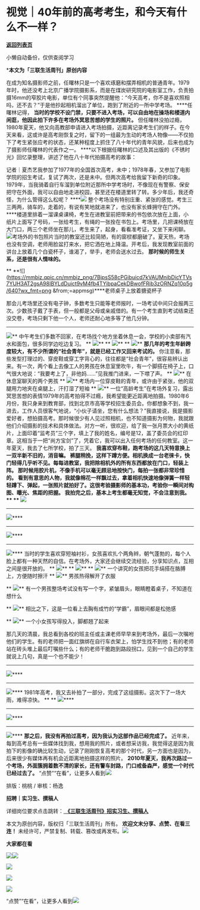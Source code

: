 # 视觉｜40年前的高考考生，和今天有什么不一样？

[**返回列表页**](/gzh/三联生活周刊)

小懒自动备份，仅供查阅学习

***本文为「三联生活周刊」原创内容**  
  
在成为知名摄影师之前，任曙林只是一个喜欢琢磨和摆弄相机的普通青年。1979年时，他还没考上北京广播学院摄影系，而是在煤炭研究院的电影室工作，负责拍摄16mm的窄胶片电影，单位有个同事突然提醒他：“今天高考，你不是喜欢照相吗，还不去？”于是他抄起相机溜出了单位，跑到了附近的一所中学考场。
****任曙林记得， **当时的学校不设门禁，只要不进入考场，可以自由地在操场和楼道内闲逛，他因此拍下许多在考场外冥思苦想的学生的照片。**
但任曙林没拍过瘾，1980年夏天，他又向高教部申请进入考场拍摄，近距离记录考生们的样子。在今天来看，这或许是高考刚恢复之时，留下的一组最为生动的考场人物像——不仅拍下了考生紧张应考的状态，还某种程度上抓住了八十年代的青年风貌，后来也成为了摄影师任曙林的代表作之一。
****以下根据任曙林的口述及其出版的《不锈时光》回忆录整理，讲述了他在八十年代拍摄高考的故事：  
  
记者｜夏杰艺我参加了1977年的全国首次高考，未中；1978年春，又参加了电影学院的招生考试，复试了两次，还是未中。但两次高考给我留下新奇的印象。1979年，当我骑着自行车溜到单位附近那所中学考场时，不像现在有警察、保安把守在外面，我可以自由地走进校园，甚至还在楼道里转了转。多少年后，我还奇怪，为什么管得这么松呢？
****![](https://mmbiz.qpic.cn/mmbiz_jpg/7BjpsS58cPGibuicd7kVAUMnibDicYTVs7YUaakh1jAxV2xrOOb3RZkzd6CmAya5wG6mZvRvamC4HPWia3Dvx1KDx7w/640?wx_fmt=jpeg)
整个考场没有特别庄重、紧张的感觉。考生三三两两，骑车的，走着的，有说有笑地就进来了，也没有家长蜂拥守在门外。
****楼道里排着一溜课桌课椅，考生在进教室前把带来的书包依次放在上面，小纸片上面写了号码，一张给考生，有绳的一张拴在书包上。考场里，几把课椅放在大门口，两三个老师坐在那儿，考生来了，起身，看看准考证，又坐下来闲聊。![](https://mmbiz.qpic.cn/mmbiz_jpg/7BjpsS58cPGibuicd7kVAUMnibDicYTVs7YUR5DWJrgBGarMKl6val0Pic2RsuGkYL3TAvgEOsKetibSiabXM4BYsw9GA/640?wx_fmt=jpeg)考场外的书包照片当时的教室还比较简陋，有的窗棂都磨破了。夏天热，考场也没有空调，老师用脸盆打来水，把它洒在地上降温。开考后，我发现教室前面的讲台上放着几个白瓷杯子，谁渴了，举手，老师会送水过去。
**那时候的师生关系，还是很有人情味的。**

 **
**![](https://mmbiz.qpic.cn/mmbiz_png/7BjpsS58cPGibuicd7kVAUMnibDicYTVs7YUH3AT2gsA98IBYLdDuict9vM4fb4TYibpaCekDBwofFRib3zORNZq10p5g/640?wx_fmt=png
&from;=appmsg)****老师桌子上放着搪瓷杯子

那会儿考场里还没有电子钟，多数考生只能等老师报时，一场考试中间只会报两三次。少数孩子戴了手表，但一般都是父母或亲戚借的。有一个考生直到考试结束还没交卷，考场只剩下他一个人，老师还耐心地多等了他几分钟。
**** **
**![](https://mmbiz.qpic.cn/mmbiz_jpg/7BjpsS58cPGibuicd7kVAUMnibDicYTVs7YUa4OFcce0ax3j4LaCaD30ic3kkX2TfxyLJfdjEBMcsVN8udtBakesjsA/640?wx_fmt=jpeg)****
中午考生们多数不回家，在考场找个地方坐着休息一会，学校的小卖部有汽水和面包，很多同学边吃边复习。 **
**![](https://mmbiz.qpic.cn/mmbiz_jpg/7BjpsS58cPGibuicd7kVAUMnibDicYTVs7YUu6tzsusLBicCc5nn2InGZS0jAU4PvoaOZ1ibp1f92mL9bicpLkd5nxibEg/640?wx_fmt=jpeg)****
**
**![](https://mmbiz.qpic.cn/mmbiz_jpg/7BjpsS58cPGibuicd7kVAUMnibDicYTVs7YUJaq63viamVkg5V1TFhJ6uqtEzmj4xUVuXKPysrQf0KibQ4EsapQbeQbA/640?wx_fmt=jpeg)****
**
**![](https://mmbiz.qpic.cn/mmbiz_jpg/7BjpsS58cPGibuicd7kVAUMnibDicYTVs7YUUQ0D1dd5Kib8BCibDh2EP045WQWE8TicETlf4Nia3Q5EHXYfnPvU2aR1cg/640?wx_fmt=jpeg)****
**那几年的考生年龄跨度较大，有不少所谓的“社会青年”，就是已经工作又回来考试的。**
你注意看，那些发型打理过的、穿皮鞋或穿工字背心的，往往都是“社会青年”，很容易辨认出来。有一次，两个看上去像工人的男孩在休息室里吹牛，有一个脚搭在椅子上，口气很大地说：“我要考上了，非他妈……”见我推门进来，一下噤了声。
**
**![](https://mmbiz.qpic.cn/mmbiz_jpg/7BjpsS58cPGibuicd7kVAUMnibDicYTVs7YUtyhXJAqoWMO0l97m1MWqmOTwUkicKHu9KPKUlpTPVbD9vjpTqazejAA/640?wx_fmt=jpeg)****
在休息室聊天的两个男孩 **
**![](https://mmbiz.qpic.cn/mmbiz_jpg/7BjpsS58cPGibuicd7kVAUMnibDicYTVs7YUZaQgHLXR16hW4Ndg1zQZILaD1NhvbXZ3iayTAUs2CCbia2rl3u2wKnbQ/640?wx_fmt=jpeg)****
考场内一位穿皮鞋的青年，或许由于紧张，他的双腿用力地夹在桌腿上，汗打湿了短袖 **
**![](https://mmbiz.qpic.cn/mmbiz_jpg/7BjpsS58cPGibuicd7kVAUMnibDicYTVs7YUZ2ChNQqojAEETfMic7AicxuX8EP0xcEcQEURuLW4hUkwxBvbOiaXJ0ACg/640?wx_fmt=jpeg)****
一位“高龄考生”在考场外复习，露出冥思苦想的表情1979年的高考拍得不过瘾，我希望能更近距离地拍摄。1980年6月份，我只身来到教育部，找到北京市高等学校招生委员会。你都想象不到，我一进去，工作人员很客气地说，“小伙子请坐，您有什么想法？”我直接说，我是摄影爱好者，想拍摄高考。那时候很少有人见过照相机，也不知道摄影为何物，我就跟他们介绍摄影的技术和具体做法。对方一听，很欢迎，给了我一张月票大小的黄纸片，上面印着“监考员”三个字，填上了我的姓名，编号是12，盖了委员会的红印章。这相当于一把“尚方宝剑”了，凭着它，我可以出入任何考场的任何教室。这一年夏天，我去了七所学校，拍了三天。
****我喜欢穿布鞋，跑考场的这几天特意换上一双半新不旧的，消音嘛。
裤腿稍挽，这样下蹲方便。相机换成一台老徕卡，快门轻得几乎听不见。每每进教室，我把除相机外的所有东西都放在门口，轻装上阵。
**那时候用胶片机，不像手机可以毫无顾忌地按快门，每拍一张都非常珍惜的。**
看到有意思的人物，我就像棉花一样飘过去，拿着相机快速地像弹簧一样轻轻蹲下、弹起，一张照片就拍好了。这很考验摄影师的基本功，考验你一瞬间对构图、曝光、焦距的把握。
**我拍完之后，基本上考生都毫无知觉，不会注意到我。** ** **
**![](https://mmbiz.qpic.cn/mmbiz_jpg/7BjpsS58cPGibuicd7kVAUMnibDicYTVs7YU0JiazqDbrzPmu5yPuUOp5HTcxCtOlQVsKUJ8F5jNcLFa67ftxY8RYhg/640?wx_fmt=jpeg)******
** **
**![](https://mmbiz.qpic.cn/mmbiz_jpg/7BjpsS58cPGibuicd7kVAUMnibDicYTVs7YUVLib1rQtPwtIibNq4mYyVNcUIAybx8YEkicKacjwMrmqJA0BcBRAfkxcA/640?wx_fmt=jpeg)******
** **
**![](https://mmbiz.qpic.cn/mmbiz_jpg/7BjpsS58cPGibuicd7kVAUMnibDicYTVs7YUpEn0wzZ4Bic42fes0QHqaCaMSkibicrm6wpLutiavBYSrDyIiaug4F1mD8g/640?wx_fmt=jpeg)******
** **
**![](https://mmbiz.qpic.cn/mmbiz_jpg/7BjpsS58cPGibuicd7kVAUMnibDicYTVs7YUS2Zb6jjY65u5Rw5AaYtfjhv0S5xqFvAAqM4Ss5qBTdViaCJCliajzp6w/640?wx_fmt=jpeg)******
当时的学生喜欢穿短袖衬衫，女孩喜欢扎个两角辫，朝气蓬勃的，每个人脸上都有一种天然的自信。在考场外，大家还会继续交流经验，分享知识点，互相之间是很开放的。
**
**![](https://mmbiz.qpic.cn/mmbiz_jpg/7BjpsS58cPGibuicd7kVAUMnibDicYTVs7YUqq2B92X0HBic4dPpMrPUxzfkA15aOhbEW10OtMWoJFU51NWWHo4bcAw/640?wx_fmt=jpeg)****
**
**![](https://mmbiz.qpic.cn/mmbiz_jpg/7BjpsS58cPGibuicd7kVAUMnibDicYTVs7YU3sGg2MwjncG7GSbPJIDzzVHiazicpRet5bNc6hHicmhg3nokpD2Uj6ezw/640?wx_fmt=jpeg)****
**
**![](https://mmbiz.qpic.cn/mmbiz_jpg/7BjpsS58cPGibuicd7kVAUMnibDicYTVs7YUibib8Aguo8s4tuNpazG9Ts5WOIdeiaIq6YFFC01Iex9Fgt3XsSOwabq8A/640?wx_fmt=jpeg)****
一个讲究的女孩把花手绢搭在胳膊上，方便随时擦汗 **
**![](https://mmbiz.qpic.cn/mmbiz_jpg/7BjpsS58cPGibuicd7kVAUMnibDicYTVs7YUaX7RTFEyYgj25PUdy7OIQvnyPRFY3Ul5nRhhGAVRUgibEEJHFUOiaGWw/640?wx_fmt=jpeg)****
男孩热得解开了衣服

 **
**![](https://mmbiz.qpic.cn/mmbiz_jpg/7BjpsS58cPGibuicd7kVAUMnibDicYTVs7YUU1bxOAx1lcGpmGycVjPibMhc1ib16uMKNp6yR2OpXN8l1uLrsCIdT4SA/640?wx_fmt=jpeg)****
有一个男孩整场考试没有写一个字，紧皱眉头，眼睛瞪着桌子，不知道在想什么

 **
**![](https://mmbiz.qpic.cn/mmbiz_jpg/7BjpsS58cPGibuicd7kVAUMnibDicYTVs7YUn3x48VZiauBsLzD7zgCFLJB45yucHCaHJjp5NGx1WvYdICtia2jzB4HA/640?wx_fmt=jpeg)****
相比之下，这是一位看上去胸有成竹的“学霸”，眉眼间都是松弛感

 **
**![](https://mmbiz.qpic.cn/mmbiz_jpg/7BjpsS58cPGibuicd7kVAUMnibDicYTVs7YUZxeGdBzclmBILXxGRUFcHNqX7DJxOummfDvGHe3RJyu1QbJWeW4fTQ/640?wx_fmt=jpeg)****
一个小女孩写得投入，脚都翘了起来

那几天的清晨，我总看到各校的班主任或主课老师早早来到考场外，最后一次嘱咐他们的学生。有的老师把一面红旗绑在自行车衣架上，怕学生找不到他；有的老师站在砖头堆上最后叮嘱些什么；有的老师干脆跑到路段拐口，见到一个自己的学生就说上几句，真是一个也不能少！
**** ** **
**![](https://mmbiz.qpic.cn/mmbiz_jpg/7BjpsS58cPGibuicd7kVAUMnibDicYTVs7YUBLt5Nht3s6S81qDGVnv7Hsj58MiaQkI1db4vngolRako6QMHkFcBqSg/640?wx_fmt=jpeg)******
** **
**![](https://mmbiz.qpic.cn/mmbiz_jpg/7BjpsS58cPGibuicd7kVAUMnibDicYTVs7YUpUntbtc7urL5dVHCF1zSCCCU7tMxAWV4iaggvQF895S7rqJFjUWsnnQ/640?wx_fmt=jpeg)******
1981年高考，我又去补拍了一部分，完成了这组摄影。这次下了一场大雨，难得凉快。 ** **
**![](https://mmbiz.qpic.cn/mmbiz_jpg/7BjpsS58cPGibuicd7kVAUMnibDicYTVs7YUlUianRnkRKib7S2Ria8OEpHdALMGnyURgLBxRcRCF9xZI3he4RhkbbS7A/640?wx_fmt=jpeg)******
** **
**![](https://mmbiz.qpic.cn/mmbiz_jpg/7BjpsS58cPGibuicd7kVAUMnibDicYTVs7YUZOnEssoUpe0icVjNrU9libdhCA1c2J7TFIdB6HJh9TE4tPLZlAP5afTw/640?wx_fmt=jpeg)******
** **
**![](https://mmbiz.qpic.cn/mmbiz_jpg/7BjpsS58cPGibuicd7kVAUMnibDicYTVs7YUibtO6nU5frH8Ir09lH3iaXNLdHTGdD4S9aNu3VBIR9vicvlGbbK9zLUkQ/640?wx_fmt=jpeg)******
**那之后，我没有再拍过高考，因为我认为这部作品已经完成了。**
近年来，每到高考总有一些媒体找到我，想用我的照片，或者想采访我，我觉得这是因为我拍下的影像的确比较生动，记录了刚刚恢复高考的那个时代，另一方面也是因为，后来很少有媒体再有机会近距离地拍摄这样的照片。
**2010年夏天，我再次路过一个考场，外面簇拥着数不清的家长，还有警车封路，门口戒备森严，感觉一个时代已经过去了。**
“点赞”“在看”，让更多人看到![](https://mmbiz.qpic.cn/mmbiz_gif/c2Sib3Mp7pON9hkSZwdTibRHNZSMPyiapUCHJwlyoZVBC3SfmPmF0VKjkm3NiaToQloHFJ6icyicqZnqgXp6pSQJt5gg/640?wx_fmt=gif&from;=appmsg&wxfrom;=5&wx;_lazy=1&tp;=wxpic)  
  
  
  
  
  

排版：桃桃 / 审核：杨逸

  
 **招聘｜实习生、撰稿人**  

详细岗位要求点击跳转：[
**《三联生活周刊》招实习生、撰稿人**](http://mp.weixin.qq.com/s?__biz=MTc5MTU3NTYyMQ==&mid=2651136871&idx=3&sn=f1c0777fe9d31881e5dfca68ebc2937f&chksm=5907324d6e70bb5b3546dfe1c7b31b5fe05664bebbf36356ba9a1a352e0678444cad62875ad4&scene=21#wechat_redirect)

本文为原创内容，版权归「三联生活周刊」所有。 **欢迎文末分享、点赞、在看三连！**
未经许可，严禁复制、转载、篡改或再发布。![](https://mmbiz.qpic.cn/sz_mmbiz_png/Gg7Qtoh7Aic9ZTmAdCc80b4nD7xicgPt863QWU7oNswDx19XrjfTtSl8QwatY2EEZGuNd1WRRiapDZjcDhTnNYmBg/640?wx_fmt=other&wxfrom;=5&wx;_lazy=1&wx;_co=1&retryload;=1&tp;=webp)

 **大家都在看**

  
[![](https://mmbiz.qpic.cn/mmbiz_png/c2Sib3Mp7pOP1y39gUSO2bM9BtibWicOrOBCtBgPBEUOlfHliazInMB0Leg42N1ZQLMc6NZmeauZ1odaj2hK2cqvrQ/640?wx_fmt=png&from;=appmsg&wxfrom;=5&wx;_lazy=1&wx;_co=1&tp;=wxpic)](http://mp.weixin.qq.com/s?__biz=MTc5MTU3NTYyMQ==&mid=2651378715&idx=1&sn=20af659362888f978dba8f811b993a1d&chksm=590ac5316e7d4c27a706eff76baa37e4311f792ce38290a7529bf5aea6b113bca14e0a7d69e7&scene=21#wechat_redirect)[![](https://mmbiz.qpic.cn/mmbiz_jpg/c2Sib3Mp7pOO6eP76FUibGfOL5noz6wiaxTaRsx0nhdA82v0Ec8andSibQkX21N1c3CsQuMNeqhAqUBUKxEQnkp2fA/640?wx_fmt=jpeg&from;=appmsg&wxfrom;=5&wx;_lazy=1&wx;_co=1&tp;=wxpic)](http://mp.weixin.qq.com/s?__biz=MTc5MTU3NTYyMQ==&mid=2651377114&idx=1&sn=4dd351136cb38f6757432b3a392937e7&chksm=590adcf06e7d55e6b27bc638f070c59e0080908f2b0926c11c1886331f741e598238241828f0&scene=21#wechat_redirect)

[![](https://mmbiz.qpic.cn/mmbiz_png/c2Sib3Mp7pOPR9uNqh1SCYYqvLRkwT5zhBqYbkTep0u8QRia8BCr818diaUbdTykcAn8NMJplv1knpicKEkNJZDy6A/640?wx_fmt=png&from;=appmsg&wxfrom;=5&wx;_lazy=1&wx;_co=1&tp;=wxpic)](http://mp.weixin.qq.com/s?__biz=MTc5MTU3NTYyMQ==&mid=2651384227&idx=1&sn=560fe58f2f6d1f5061e1535f69f1b341&chksm=590af8896e7d719f10e6e11b220414573ddb48d1fcff390e59d298c628d7635821e8e476e4a0&scene=21#wechat_redirect)

  
![](https://mmbiz.qpic.cn/sz_mmbiz_png/Gg7Qtoh7Aic9ZTmAdCc80b4nD7xicgPt86k1kgpU51hWCHjV92ryhVW35PLCvLhxLw9XDhXjgeDyZhHSx5EbRcfg/640?wx_fmt=other&wxfrom;=5&wx;_lazy=1&wx;_co=1&retryload;=1&tp;=webp)  

[![](https://mmbiz.qpic.cn/mmbiz_jpg/c2Sib3Mp7pOPR9uNqh1SCYYqvLRkwT5zhibMxIgQysjsovxBlJZAgTDjp4K4ib6LtTDyCcWCG0kQPPiblcrBTPdPRQ/640?wx_fmt=jpeg&from;=appmsg&wxfrom;=5&wx;_lazy=1&wx;_co=1&tp;=wxpic)]()

  
  
“点赞”“在看”，让更多人看到![](https://mmbiz.qpic.cn/mmbiz_gif/c2Sib3Mp7pON9hkSZwdTibRHNZSMPyiapUCHJwlyoZVBC3SfmPmF0VKjkm3NiaToQloHFJ6icyicqZnqgXp6pSQJt5gg/640?wx_fmt=gif&from;=appmsg&wxfrom;=5&wx;_lazy=1&tp;=wxpic)

